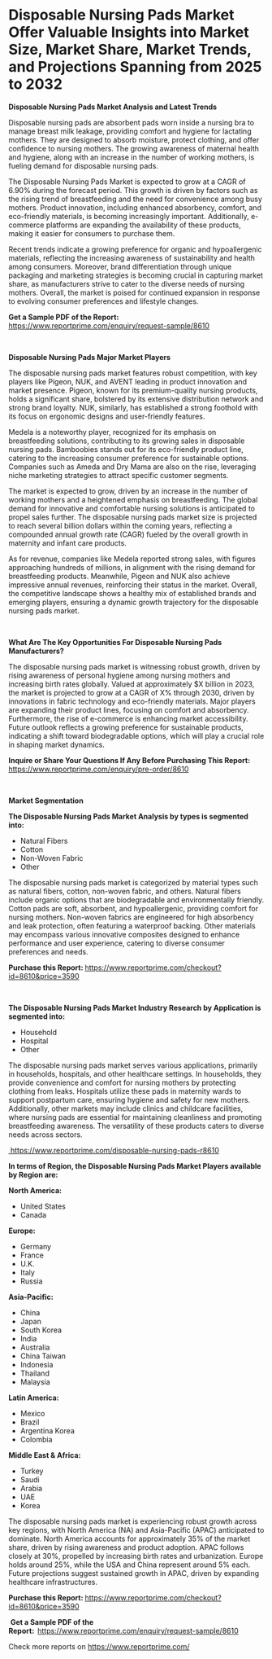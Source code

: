 <p><h1>Disposable Nursing Pads Market Offer Valuable Insights into Market Size, Market Share, Market Trends, and Projections Spanning from 2025 to 2032</h1></p><p><strong>Disposable Nursing Pads Market Analysis and Latest Trends</strong></p>
<p><p>Disposable nursing pads are absorbent pads worn inside a nursing bra to manage breast milk leakage, providing comfort and hygiene for lactating mothers. They are designed to absorb moisture, protect clothing, and offer confidence to nursing mothers. The growing awareness of maternal health and hygiene, along with an increase in the number of working mothers, is fueling demand for disposable nursing pads.</p><p>The Disposable Nursing Pads Market is expected to grow at a CAGR of 6.90% during the forecast period. This growth is driven by factors such as the rising trend of breastfeeding and the need for convenience among busy mothers. Product innovation, including enhanced absorbency, comfort, and eco-friendly materials, is becoming increasingly important. Additionally, e-commerce platforms are expanding the availability of these products, making it easier for consumers to purchase them. </p><p>Recent trends indicate a growing preference for organic and hypoallergenic materials, reflecting the increasing awareness of sustainability and health among consumers. Moreover, brand differentiation through unique packaging and marketing strategies is becoming crucial in capturing market share, as manufacturers strive to cater to the diverse needs of nursing mothers. Overall, the market is poised for continued expansion in response to evolving consumer preferences and lifestyle changes.</p></p>
<p><strong>Get a Sample PDF of the Report:&nbsp;</strong> <a href="https://www.reportprime.com/enquiry/request-sample/8610?utm_campaign=2629&utm_medium=2&utm_source=Github&utm_content=ia&utm_term=24032025&utm_id=disposable-nursing-pads">https://www.reportprime.com/enquiry/request-sample/8610</a></p>
<p>&nbsp;</p>
<p><strong>Disposable Nursing Pads Major Market Players</strong></p>
<p><p>The disposable nursing pads market features robust competition, with key players like Pigeon, NUK, and AVENT leading in product innovation and market presence. Pigeon, known for its premium-quality nursing products, holds a significant share, bolstered by its extensive distribution network and strong brand loyalty. NUK, similarly, has established a strong foothold with its focus on ergonomic designs and user-friendly features.</p><p>Medela is a noteworthy player, recognized for its emphasis on breastfeeding solutions, contributing to its growing sales in disposable nursing pads. Bamboobies stands out for its eco-friendly product line, catering to the increasing consumer preference for sustainable options. Companies such as Ameda and Dry Mama are also on the rise, leveraging niche marketing strategies to attract specific customer segments.</p><p>The market is expected to grow, driven by an increase in the number of working mothers and a heightened emphasis on breastfeeding. The global demand for innovative and comfortable nursing solutions is anticipated to propel sales further. The disposable nursing pads market size is projected to reach several billion dollars within the coming years, reflecting a compounded annual growth rate (CAGR) fueled by the overall growth in maternity and infant care products.</p><p>As for revenue, companies like Medela reported strong sales, with figures approaching hundreds of millions, in alignment with the rising demand for breastfeeding products. Meanwhile, Pigeon and NUK also achieve impressive annual revenues, reinforcing their status in the market. Overall, the competitive landscape shows a healthy mix of established brands and emerging players, ensuring a dynamic growth trajectory for the disposable nursing pads market.</p></p>
<p>&nbsp;</p>
<p><strong>What Are The Key Opportunities For Disposable Nursing Pads Manufacturers?</strong></p>
<p><p>The disposable nursing pads market is witnessing robust growth, driven by rising awareness of personal hygiene among nursing mothers and increasing birth rates globally. Valued at approximately $X billion in 2023, the market is projected to grow at a CAGR of X% through 2030, driven by innovations in fabric technology and eco-friendly materials. Major players are expanding their product lines, focusing on comfort and absorbency. Furthermore, the rise of e-commerce is enhancing market accessibility. Future outlook reflects a growing preference for sustainable products, indicating a shift toward biodegradable options, which will play a crucial role in shaping market dynamics.</p></p>
<p><strong>Inquire or Share Your Questions If Any Before Purchasing This Report:</strong> <a href="https://www.reportprime.com/enquiry/pre-order/8610?utm_campaign=2629&utm_medium=2&utm_source=Github&utm_content=ia&utm_term=24032025&utm_id=disposable-nursing-pads">https://www.reportprime.com/enquiry/pre-order/8610</a></p>
<p>&nbsp;</p>
<p><strong>Market Segmentation</strong></p>
<p><strong>The Disposable Nursing Pads Market Analysis by types is segmented into:</strong></p>
<p><ul><li>Natural Fibers</li><li>Cotton</li><li>Non-Woven Fabric</li><li>Other</li></ul></p>
<p><p>The disposable nursing pads market is categorized by material types such as natural fibers, cotton, non-woven fabric, and others. Natural fibers include organic options that are biodegradable and environmentally friendly. Cotton pads are soft, absorbent, and hypoallergenic, providing comfort for nursing mothers. Non-woven fabrics are engineered for high absorbency and leak protection, often featuring a waterproof backing. Other materials may encompass various innovative composites designed to enhance performance and user experience, catering to diverse consumer preferences and needs.</p></p>
<p><strong>Purchase this Report:&nbsp;</strong><a href="https://www.reportprime.com/checkout?id=8610&price=3590&utm_campaign=2629&utm_medium=2&utm_source=Github&utm_content=ia&utm_term=24032025&utm_id=disposable-nursing-pads">https://www.reportprime.com/checkout?id=8610&price=3590</a></p>
<p>&nbsp;</p>
<p><strong>The Disposable Nursing Pads Market Industry Research by Application is segmented into:</strong></p>
<p><ul><li>Household</li><li>Hospital</li><li>Other</li></ul></p>
<p><p>The disposable nursing pads market serves various applications, primarily in households, hospitals, and other healthcare settings. In households, they provide convenience and comfort for nursing mothers by protecting clothing from leaks. Hospitals utilize these pads in maternity wards to support postpartum care, ensuring hygiene and safety for new mothers. Additionally, other markets may include clinics and childcare facilities, where nursing pads are essential for maintaining cleanliness and promoting breastfeeding awareness. The versatility of these products caters to diverse needs across sectors.</p></p>
<p><a href="https://www.reportprime.com/disposable-nursing-pads-r8610?utm_campaign=2629&utm_medium=2&utm_source=Github&utm_content=ia&utm_term=24032025&utm_id=disposable-nursing-pads">&nbsp;https://www.reportprime.com/disposable-nursing-pads-r8610</a></p>
<p><strong>In terms of Region, the Disposable Nursing Pads Market Players available by Region are:</strong></p>
<p>
    <p> <strong> North America: </strong>
        <ul>
            <li>United States</li>
            <li>Canada</li>
        </ul>
        </p> 
    <p> <strong> Europe: </strong>
        <ul>
            <li>Germany</li>
            <li>France</li>
            <li>U.K.</li>
            <li>Italy</li>
            <li>Russia</li>
        </ul>
        </p> 
    <p> <strong> Asia-Pacific: </strong>
        <ul>
            <li>China</li>
            <li>Japan</li>
            <li>South Korea</li>
            <li>India</li>
            <li>Australia</li>
            <li>China Taiwan</li>
            <li>Indonesia</li>
            <li>Thailand</li>
            <li>Malaysia</li>
        </ul>
        </p> 
    <p> <strong> Latin America: </strong>
        <ul>
            <li>Mexico</li>
            <li>Brazil</li>
            <li>Argentina Korea</li>
            <li>Colombia</li>
        </ul>
        </p> 
    <p> <strong> Middle East & Africa: </strong>
        <ul>
            <li>Turkey</li>
            <li>Saudi</li>
            <li>Arabia</li>
            <li>UAE</li>
            <li>Korea</li>
        </ul>
    </p>
    </p>
<p><p>The disposable nursing pads market is experiencing robust growth across key regions, with North America (NA) and Asia-Pacific (APAC) anticipated to dominate. North America accounts for approximately 35% of the market share, driven by rising awareness and product adoption. APAC follows closely at 30%, propelled by increasing birth rates and urbanization. Europe holds around 25%, while the USA and China represent around 5% each. Future projections suggest sustained growth in APAC, driven by expanding healthcare infrastructures.</p></p>
<p><strong>Purchase this Report: </strong><a href="https://www.reportprime.com/checkout?id=8610&price=3590&utm_campaign=2629&utm_medium=2&utm_source=Github&utm_content=ia&utm_term=24032025&utm_id=disposable-nursing-pads">https://www.reportprime.com/checkout?id=8610&price=3590</a></p>
<p>&nbsp;<strong>Get a Sample PDF of the Report:&nbsp;&nbsp;</strong><a href="https://www.reportprime.com/enquiry/request-sample/8610?utm_campaign=2629&utm_medium=2&utm_source=Github&utm_content=ia&utm_term=24032025&utm_id=disposable-nursing-pads">https://www.reportprime.com/enquiry/request-sample/8610</a></p>
<p><strong></strong></p>
<p>Check more reports on <a href="https://www.reportprime.com/?utm_campaign=2629&utm_medium=2&utm_source=Github&utm_content=ia&utm_term=24032025&utm_id=disposable-nursing-pads">https://www.reportprime.com/</a></p>